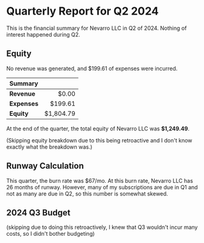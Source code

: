 # Quarterly Report for Q2 2024

This is the financial summary for Nevarro LLC in Q2 of 2024. Nothing of interest
happened during Q2.

## Equity

No revenue was generated, and $199.61 of expenses were incurred.

| **Summary**  |           |
| :----------- | --------: |
| **Revenue**  |     $0.00 |
| **Expenses** |   $199.61 |
| **Equity**   | $1,804.79 |

At the end of the quarter, the total equity of Nevarro LLC was **$1,249.49**.

(Skipping equity breakdown due to this being retroactive and I don't know
exactly what the breakdown was.)

## Runway Calculation

This quarter, the burn rate was $67/mo. At this burn rate, Nevarro LLC has 26
months of runway. However, many of my subscriptions are due in Q1 and not as
many are due in Q2, so this number is somewhat skewed.

## 2024 Q3 Budget

(skipping due to doing this retroactively, I knew that Q3 wouldn't incur many
costs, so I didn't bother budgeting)
